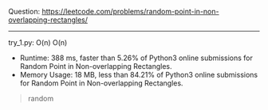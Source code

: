 Question: https://leetcode.com/problems/random-point-in-non-overlapping-rectangles/

---

try_1.py: O(n) O(n)

* Runtime: 388 ms, faster than 5.26% of Python3 online submissions for Random Point in Non-overlapping Rectangles.
* Memory Usage: 18 MB, less than 84.21% of Python3 online submissions for Random Point in Non-overlapping Rectangles.

> random